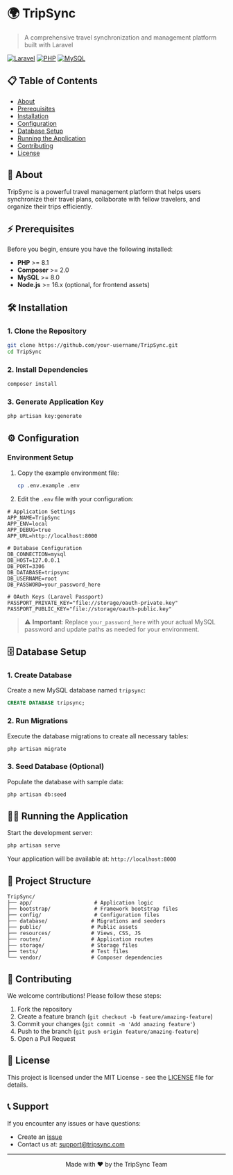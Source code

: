 # 🌍 TripSync

> A comprehensive travel synchronization and management platform built with Laravel

[![Laravel](https://img.shields.io/badge/Laravel-FF2D20?style=for-the-badge&logo=laravel&logoColor=white)](https://laravel.com)
[![PHP](https://img.shields.io/badge/PHP-777BB4?style=for-the-badge&logo=php&logoColor=white)](https://php.net)
[![MySQL](https://img.shields.io/badge/MySQL-4479A1?style=for-the-badge&logo=mysql&logoColor=white)](https://mysql.com)

## 📋 Table of Contents

- [About](#about)
- [Prerequisites](#prerequisites)
- [Installation](#installation)
- [Configuration](#configuration)
- [Database Setup](#database-setup)
- [Running the Application](#running-the-application)
- [Contributing](#contributing)
- [License](#license)

## 🚀 About

TripSync is a powerful travel management platform that helps users synchronize their travel plans, collaborate with fellow travelers, and organize their trips efficiently.

## ⚡ Prerequisites

Before you begin, ensure you have the following installed:

- **PHP** >= 8.1
- **Composer** >= 2.0
- **MySQL** >= 8.0
- **Node.js** >= 16.x (optional, for frontend assets)

## 🛠️ Installation

### 1. Clone the Repository

```bash
git clone https://github.com/your-username/TripSync.git
cd TripSync
```

### 2. Install Dependencies

```bash
composer install
```

### 3. Generate Application Key

```bash
php artisan key:generate
```

## ⚙️ Configuration

### Environment Setup

1. Copy the example environment file:
   ```bash
   cp .env.example .env
   ```

2. Edit the `.env` file with your configuration:

```env
# Application Settings
APP_NAME=TripSync
APP_ENV=local
APP_DEBUG=true
APP_URL=http://localhost:8000

# Database Configuration
DB_CONNECTION=mysql
DB_HOST=127.0.0.1
DB_PORT=3306
DB_DATABASE=tripsync
DB_USERNAME=root
DB_PASSWORD=your_password_here

# OAuth Keys (Laravel Passport)
PASSPORT_PRIVATE_KEY="file://storage/oauth-private.key"
PASSPORT_PUBLIC_KEY="file://storage/oauth-public.key"
```

> ⚠️ **Important**: Replace `your_password_here` with your actual MySQL password and update paths as needed for your environment.

## 🗄️ Database Setup

### 1. Create Database

Create a new MySQL database named `tripsync`:

```sql
CREATE DATABASE tripsync;
```

### 2. Run Migrations

Execute the database migrations to create all necessary tables:

```bash
php artisan migrate
```

### 3. Seed Database (Optional)

Populate the database with sample data:

```bash
php artisan db:seed
```

## 🏃‍♂️ Running the Application

Start the development server:

```bash
php artisan serve
```

Your application will be available at: `http://localhost:8000`

## 📁 Project Structure

```
TripSync/
├── app/                    # Application logic
├── bootstrap/              # Framework bootstrap files
├── config/                 # Configuration files
├── database/              # Migrations and seeders
├── public/                # Public assets
├── resources/             # Views, CSS, JS
├── routes/                # Application routes
├── storage/               # Storage files
├── tests/                 # Test files
└── vendor/                # Composer dependencies
```

## 🤝 Contributing

We welcome contributions! Please follow these steps:

1. Fork the repository
2. Create a feature branch (`git checkout -b feature/amazing-feature`)
3. Commit your changes (`git commit -m 'Add amazing feature'`)
4. Push to the branch (`git push origin feature/amazing-feature`)
5. Open a Pull Request

## 📝 License

This project is licensed under the MIT License - see the [LICENSE](LICENSE) file for details.

## 📞 Support

If you encounter any issues or have questions:

- Create an [issue](https://github.com/your-username/TripSync/issues)
- Contact us at: support@tripsync.com

---

<div align="center">
  Made with ❤️ by the TripSync Team
</div>
